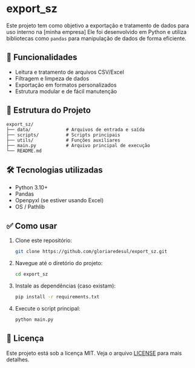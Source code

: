 # export_sz

Este projeto tem como objetivo a exportação e tratamento de dados para uso interno na [minha empresa] Ele foi desenvolvido em Python e utiliza bibliotecas como `pandas` para manipulação de dados de forma eficiente.

## 🚀 Funcionalidades

- Leitura e tratamento de arquivos CSV/Excel
- Filtragem e limpeza de dados
- Exportação em formatos personalizados
- Estrutura modular e de fácil manutenção

## 📁 Estrutura do Projeto

```
export_sz/
├── data/             # Arquivos de entrada e saída
├── scripts/          # Scripts principais
├── utils/            # Funções auxiliares
├── main.py           # Arquivo principal de execução
└── README.md
```

## 🛠️ Tecnologias utilizadas

- Python 3.10+
- Pandas
- Openpyxl (se estiver usando Excel)
- OS / Pathlib

## ✅ Como usar

1. Clone este repositório:
   ```bash
   git clone https://github.com/gloriaredesul/export_sz.git
   ```
2. Navegue até o diretório do projeto:
   ```bash
   cd export_sz
   ```
3. Instale as dependências (caso existam):
   ```bash
   pip install -r requirements.txt
   ```
4. Execute o script principal:
   ```bash
   python main.py
   ```

## 🧾 Licença

Este projeto está sob a licença MIT. Veja o arquivo [LICENSE](LICENSE) para mais detalhes.
